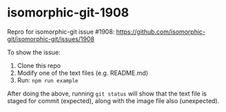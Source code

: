 # isomorphic-git-1908

Repro for isomorphic-git issue #1908:
https://github.com/isomorphic-git/isomorphic-git/issues/1908

To show the issue:

1. Clone this repo
2. Modify one of the text files (e.g. README.md)
3. Run: `npm run example`

After doing the above, running `git status` will show that the text file is
staged for commit (expected), along with the image file also (unexpected).

